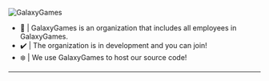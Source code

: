 ![GalaxyGames](https://capsule-render.vercel.app/api?type=Waving&color=timeGradient&height=200&animation=fadeIn&section=header&text=GalaxyGames&fontSize=70)

- 🔭 | GalaxyGames is an organization that includes all employees in GalaxyGames.
- ✔️ | The organization is in development and you can join!
- ❄️ | We use GalaxyGames to host our source code!
---

